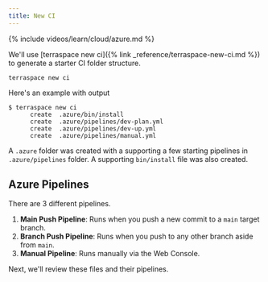 ```yaml
---
title: New CI
---
```


{% include videos/learn/cloud/azure.md %}

We'll use [terraspace new ci]({% link _reference/terraspace-new-ci.md %}) to generate a starter CI folder structure.

    terraspace new ci

Here's an example with output

    $ terraspace new ci
          create  .azure/bin/install
          create  .azure/pipelines/dev-plan.yml
          create  .azure/pipelines/dev-up.yml
          create  .azure/pipelines/manual.yml

A `.azure` folder was created with a supporting a few starting pipelines in `.azure/pipelines` folder. A supporting `bin/install` file was also created.

## Azure Pipelines

There are 3 different pipelines.

1. **Main Push Pipeline**: Runs when you push a new commit to a `main` target branch.
2. **Branch Push Pipeline**: Runs when you push to any other branch aside from `main`.
3. **Manual Pipeline**: Runs manually via the Web Console.

Next, we'll review these files and their pipelines.
